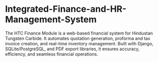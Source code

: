 # Integrated-Finance-and-HR-Management-System
The HTC Finance Module is a web-based financial system for Hindustan Tungsten Carbide. It automates quotation generation, proforma and tax invoice creation, and real-time inventory management. Built with Django, SQLite/PostgreSQL, and PDF export libraries, it ensures accuracy, efficiency, and seamless financial operations.
